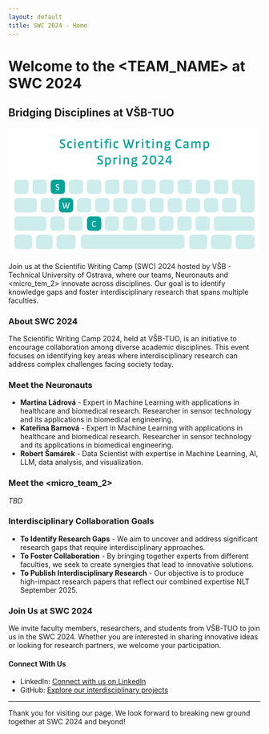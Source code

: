 ```yaml
---
layout: default
title: SWC 2024 - Home
---
```


# Welcome to the <TEAM_NAME> at SWC 2024

## Bridging Disciplines at VŠB-TUO

![SWC 2024 Banner](./SWC.png)

Join us at the Scientific Writing Camp (SWC) 2024 hosted by VŠB - Technical University of Ostrava, where our teams, Neuronauts and <micro_tem_2> innovate across disciplines. Our goal is to identify knowledge gaps and foster interdisciplinary research that spans multiple faculties.

### About SWC 2024

The Scientific Writing Camp 2024, held at VŠB-TUO, is an initiative to encourage collaboration among diverse academic disciplines. This event focuses on identifying key areas where interdisciplinary research can address complex challenges facing society today.

### Meet the Neuronauts

- **Martina Ládrová** - Expert in Machine Learning with applications in healthcare and biomedical research. Researcher in sensor technology and its applications in biomedical engineering.
- **Kateřina Barnová** - Expert in Machine Learning with applications in healthcare and biomedical research. Researcher in sensor technology and its applications in biomedical engineering.
- **Robert Šamárek** - Data Scientist with expertise in Machine Learning, AI, LLM, data analysis, and visualization.

### Meet the <micro_team_2>

*TBD*

### Interdisciplinary Collaboration Goals

- **To Identify Research Gaps** - We aim to uncover and address significant research gaps that require interdisciplinary approaches.
- **To Foster Collaboration** - By bringing together experts from different faculties, we seek to create synergies that lead to innovative solutions.
- **To Publish Interdisciplinary Research** - Our objective is to produce high-impact research papers that reflect our combined expertise NLT September 2025.

### Join Us at SWC 2024

We invite faculty members, researchers, and students from VŠB-TUO to join us in the SWC 2024. Whether you are interested in sharing innovative ideas or looking for research partners, we welcome your participation.

#### Connect With Us

- LinkedIn: [Connect with us on LinkedIn](https://www.linkedin.com/in/robert-s-2b05a771)
- GitHub: [Explore our interdisciplinary projects](https://github.com/vsb-data/swc_2024)

<!-- ### Latest News and Updates

Stay informed about our preparations for SWC 2024 and follow our discoveries and insights throughout the event:

- [Updates on interdisciplinary collaboration](URL_to_updates_on_collaboration)
- [Highlights from the event and key takeaways](URL_to_event_highlights) -->

---

Thank you for visiting our page. We look forward to breaking new ground together at SWC 2024 and beyond!
